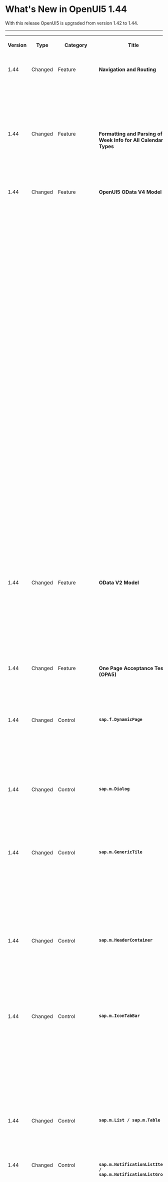 <!-- loioa0cb7a06b6784df892eef427e4714351 -->

# What's New in OpenUI5 1.44

With this release OpenUI5 is upgraded from version 1.42 to 1.44.

****


<table>
<tr>
<th valign="top">

Version

</th>
<th valign="top">

Type

</th>
<th valign="top">

Category

</th>
<th valign="top">

Title

</th>
<th valign="top">

Description

</th>
<th valign="top">

Action

</th>
<th valign="top">

Available as of

</th>
</tr>
<tr>
<td valign="top">

1.44 

</td>
<td valign="top">

Changed 

</td>
<td valign="top">

Feature 

</td>
<td valign="top">

**Navigation and Routing** 

</td>
<td valign="top">

**Navigation and Routing**

In the routing configuration, you can now define a `homeRoute` for the generic home page of the app. This is always the first history entry when a user navigates to a view of the app via deep link navigation. For more information, see [Routing Configuration](../04_Essentials/routing-configuration-9023130.md).

<sub>Changed•Feature•Info Only•1.44</sub>

</td>
<td valign="top">

Info Only

</td>
<td valign="top">

2017-01-19

</td>
</tr>
<tr>
<td valign="top">

1.44 

</td>
<td valign="top">

Changed 

</td>
<td valign="top">

Feature 

</td>
<td valign="top">

**Formatting and Parsing of Week Info for All Calendar Types** 

</td>
<td valign="top">

**Formatting and Parsing of Week Info for All Calendar Types**

The calculation of calendar weeks is now based on minimal days in first week coming from Unicode Common Locale Data Repository \(CLDR\) data.

<sub>Changed•Feature•Info Only•1.44</sub>

</td>
<td valign="top">

Info Only 

</td>
<td valign="top">

2017-01-19

</td>
</tr>
<tr>
<td valign="top">

1.44 

</td>
<td valign="top">

Changed 

</td>
<td valign="top">

Feature 

</td>
<td valign="top">

**OpenUI5 OData V4 Model** 

</td>
<td valign="top">

**OpenUI5 OData V4 Model**

The new version of the OpenUI5 OData V4 model introduces the following features:

-   Creating entities

-   Initial version of the V4 AnnotationHelper \(`sap.ui.model.odata.v4.AnnotationHelper`\)

-   Computed annotations in XML Templating with OData V4

-   Forwarding the `$apply` binding parameter


> ### Caution:  
> **Incompatibility Due to Bug Fix**
> 
> The following bug has been reported: If you call the [sap.ui.model.odata.v4.Context\#getObject\(\)](https://ui5.sap.com/#/api/sap.ui.model.odata.v4.Context/methods/getObject) or the [sap.ui.model.odata.v4.Context\#requestObject\(\)](https://ui5.sap.com/#/api/sap.ui.model.odata.v4.Context/methods/requestObject) methods without a parameter, the expected and documented behavior is that the same result is returned as if the parameter `sPath=""` had been specified. Due to the bug, however, the return value wraps the expected output which can then only be accessed via `.value[0]`, for example `oContext.getObject().value[0]`.
> 
> **If you have used this workaround, your application will break starting with OpenUI5 version 1.44.6.**
> 
> **Solution**: If your application needs to run with both, the fixed and unfixed versions of OpenUI5, specify the `sPath=""` parameter, for example `oContext.getObject("")`. If your application runs on OpenUI5 1.44.7 or higher, you do **not** need to specify the `sPath` parameter. In both cases, you **must not** use the workaround with `.value[0]` any longer.

> ### Restriction:  
> Due to the limited feature scope of this version of the OpenUI5 OData V4 model, check that all required features are in place before developing applications. Check the detailed documentation of the features, as certain parts of a feature may be missing. While we aim to be compatible with existing controls, some controls might not work due to small incompatibilities compared to `sap.ui.model.odata.(v2.)ODataModel`, or due to missing features in the model \(such as tree binding\). This also applies controls such as `TreeTable` and `AnalyticalTable` which are not supported together with the OpenUI5 OData V4 model. The interface for applications has been changed for easier and more efficient use of the model. For a summary of these changes, see [Changes Compared to OData V2 Model](../04_Essentials/changes-compared-to-odata-v2-model-abd4d7c.md).

For more information, see [OData V4 Model](../04_Essentials/odata-v4-model-5de13cf.md), the [API Reference](https://ui5.sap.com/#/api/sap.ui.model.odata.v4), and the [Samples](https://ui5.sap.com/#/entity/sap.ui.model.odata.v4.ODataModel).

<sub>Changed•Feature•Info Only•1.44</sub>

</td>
<td valign="top">

Info Only 

</td>
<td valign="top">

2017-01-19

</td>
</tr>
<tr>
<td valign="top">

1.44 

</td>
<td valign="top">

Changed 

</td>
<td valign="top">

Feature 

</td>
<td valign="top">

**OData V2 Model** 

</td>
<td valign="top">

**OData V2 Model**

For OData V2 models, the V2 annotation `‘sap:visible=”false”’` is now also converted to V4 annotation `‘"com.sap.vocabularies.UI.v1.Hidden" : { "Bool" : "true" }’`. The old V4 annotation `‘"com.sap.vocabularies.Common.v1.FieldControl": { "EnumMember" : "com.sap.vocabularies.Common.v1.FieldControlType/Hidden" }’` has been deprecated. For more information, see [Meta Model for OData V2](../04_Essentials/odata-v2-model-6c47b2b.md#loio341823349ed04df1813197f2a0d71db2) and the [API Reference](https://ui5.sap.com/#/api/sap.ui.model.odata.ODataMetaModel).

<sub>Changed•Feature•Info Only•1.44</sub>

</td>
<td valign="top">

Info Only 

</td>
<td valign="top">

2017-01-19

</td>
</tr>
<tr>
<td valign="top">

1.44 

</td>
<td valign="top">

Changed 

</td>
<td valign="top">

Feature 

</td>
<td valign="top">

**One Page Acceptance Tests \(OPA5\)** 

</td>
<td valign="top">

**One Page Acceptance Tests \(OPA5\)**

You can now check for empty aggregations in your OPA test with the `AggregationEmpty` matcher. For more information, see the [API Reference](https://ui5.sap.com/#/api/sap.ui.test.matchers.AggregationEmpty).

<sub>Changed•Feature•Info Only•1.44</sub>

</td>
<td valign="top">

Info Only 

</td>
<td valign="top">

2017-01-19

</td>
</tr>
<tr>
<td valign="top">

1.44 

</td>
<td valign="top">

Changed 

</td>
<td valign="top">

Control 

</td>
<td valign="top">

**`sap.f.DynamicPage`** 

</td>
<td valign="top">

**`sap.f.DynamicPage`**

Using the new property `toggleHeaderOnTitleClick`, you can now disable the feature to expand and collapse the `DynamicPageHeader` with a title click . The default value for this property is set to `true` so that any existing apps using the `DynamicPage` control are not affected. For more information, see the [API Reference](https://ui5.sap.com/#/api/sap.f.DynamicPage).

<sub>Changed•Control•Info Only•1.44</sub>

</td>
<td valign="top">

Info Only 

</td>
<td valign="top">

2017-01-19

</td>
</tr>
<tr>
<td valign="top">

1.44 

</td>
<td valign="top">

Changed 

</td>
<td valign="top">

Control 

</td>
<td valign="top">

**`sap.m.Dialog`** 

</td>
<td valign="top">

**`sap.m.Dialog`**

We have enabled custom handling for the *Close* button. App developers can check for unsaved changes and prevent the dialog from being closed. This is done with the new property `escapeHandler` of type function. For more information, see the [API Reference](https://ui5.sap.com/#/api/sap.m.Dialog/methods/getEscapeHandler) and the [Sample](https://ui5.sap.com/#/entity/sap.m.Dialog/sample/sap.m.sample.Dialog).

<sub>Changed•Control•Info Only•1.44</sub>

</td>
<td valign="top">

Info Only 

</td>
<td valign="top">

2017-01-19

</td>
</tr>
<tr>
<td valign="top">

1.44 

</td>
<td valign="top">

Changed 

</td>
<td valign="top">

Control 

</td>
<td valign="top">

**`sap.m.GenericTile`** 

</td>
<td valign="top">

**`sap.m.GenericTile`**

With the new `LineMode`, you can switch the visualization of the Generic Tile on a web page or on the SAP Fiori launchpad from the rectangular format to an in-line format. This reduces the space that is used. You perform the switch by changing the value of the `mode` property, but keeping all other settings as already set. After the switch, the control's ID and contents stay the same; only the header and subheader are rendered. For more information, see the [API Reference](https://ui5.sap.com/#/api/sap.m.GenericTileMode) and the [Sample](https://ui5.sap.com/#/entity/sap.m.GenericTile/sample/sap.m.sample.GenericTileLineMode).

<sub>Changed•Control•Info Only•1.44</sub>

</td>
<td valign="top">

Info Only 

</td>
<td valign="top">

2017-01-19

</td>
</tr>
<tr>
<td valign="top">

1.44 

</td>
<td valign="top">

Changed 

</td>
<td valign="top">

Control 

</td>
<td valign="top">

**`sap.m.HeaderContainer`** 

</td>
<td valign="top">

**`sap.m.HeaderContainer`**

The `HeaderContainer` control has been moved from the `sap.suite.ui.commons` library to the `sap.m` library, to improve control consumption. The visual design of the control has been updated to SAP Fiori 2.0 and to the Belize theme. In addition, the API has been reworked to get a clear naming of properties, aggregations, events, and API descriptions. For more information, see the [API Reference](https://ui5.sap.com/#/api/sap.m.HeaderContainer) and the [Samples](https://ui5.sap.com/#/entity/sap.m.HeaderContainer).

<sub>Changed•Control•Info Only•1.44</sub>

</td>
<td valign="top">

Info Only 

</td>
<td valign="top">

2017-01-19

</td>
</tr>
<tr>
<td valign="top">

1.44 

</td>
<td valign="top">

Changed 

</td>
<td valign="top">

Control 

</td>
<td valign="top">

**`sap.m.IconTabBar`** 

</td>
<td valign="top">

**`sap.m.IconTabBar`**

-   We have implemented drag and drop of tabs on desktop devices. Clicking and holding a tab lets you change its position in on the tab bar. The functionality is enabled with the `enableTabReordering` property.

-   We have added a new property, `headerBackgroundDesign`, to change the header background and thus align with the new visual design. Possible values are `Solid`, `Transparent`, and `Translucent`.


For more information, see the [API Reference](https://ui5.sap.com/#/api/sap.m.IconTabBar/methods/getEnableTabReordering) and the samples [Tabs Drag and Drop](https://ui5.sap.com/#/entity/sap.m.IconTabBar/sample/sap.m.sample.IconTabBarDragDrop) and [Background Design](https://ui5.sap.com/#/entity/sap.m.IconTabBar/sample/sap.m.sample.IconTabBarBackgroundDesign). 

<sub>Changed•Control•Info Only•1.44</sub>

</td>
<td valign="top">

Info Only 

</td>
<td valign="top">

2017-01-19

</td>
</tr>
<tr>
<td valign="top">

1.44 

</td>
<td valign="top">

Changed 

</td>
<td valign="top">

Control 

</td>
<td valign="top">

**`sap.m.List / sap.m.Table`** 

</td>
<td valign="top">

**`sap.m.List / sap.m.Table`**

You can now highlight items, for example to indicate an error. For more information, see the [API Reference](https://ui5.sap.com/#/api/sap.m.ListItemBase).

<sub>Changed•Control•Info Only•1.44</sub>

</td>
<td valign="top">

Info Only 

</td>
<td valign="top">

2017-01-19

</td>
</tr>
<tr>
<td valign="top">

1.44 

</td>
<td valign="top">

Changed 

</td>
<td valign="top">

Control 

</td>
<td valign="top">

**`sap.m.NotificationListItem / sap.m.NotificationListGroup`** 

</td>
<td valign="top">

**`sap.m.NotificationListItem / sap.m.NotificationListGroup`**

We have implemented several new features:

-   New aggregation \(`processingMessage`\) to provide a `sap.m.MessageStrip` notification within a `NotificationListItem`

    ![](images/loio2b1c9e05fad34795bb189c9c28975b1d_LowRes.png)

-   Notification list items are highlighted on mouse-over as with list items.

-   We have added an event to trigger when the `NotificationListGroup` is expanded or collapsed. The event is called `onCollapse`.


For more information, see the samples [Notification List Item](https://ui5.sap.com/#/entity/sap.m.NotificationListItem/sample/sap.m.sample.NotificationListItem) and [Notification List Group with Max Number of Notifications Reached](https://ui5.sap.com/#/entity/sap.m.NotificationListGroup/sample/sap.m.sample.MaxNumberOfNotificationsReached). 

<sub>Changed•Control•Info Only•1.44</sub>

</td>
<td valign="top">

Info Only 

</td>
<td valign="top">

2017-01-19

</td>
</tr>
<tr>
<td valign="top">

1.44 

</td>
<td valign="top">

Changed 

</td>
<td valign="top">

Control 

</td>
<td valign="top">

**`sap.m.PlanningCalendar`** 

</td>
<td valign="top">

**`sap.m.PlanningCalendar`**

A new `week` view is now available for the `PlanningCalendar` control. It displays a full calendar week that always starts from the first day of the week \(locale-dependent\) for the corresponding calendar types \(Gregorian, Islamic, Japanese\). For more information, see the [API Reference](https://ui5.sap.com/#/api/sap.m.PlanningCalendar) and the [Sample](https://ui5.sap.com/#/entity/sap.m.PlanningCalendar/sample/sap.m.sample.PlanningCalendar).

<sub>Changed•Control•Info Only•1.44</sub>

</td>
<td valign="top">

Info Only 

</td>
<td valign="top">

2017-01-19

</td>
</tr>
<tr>
<td valign="top">

1.44 

</td>
<td valign="top">

Changed 

</td>
<td valign="top">

Control 

</td>
<td valign="top">

**`sap.m.Slider / sap.m.RangeSlider`** 

</td>
<td valign="top">

**`sap.m.Slider / sap.m.RangeSlider`**

We have implemented responsive tickmarks for the slider controls. The tickmarks are enabled with the `enableTickmarks` property. The number of visible tickmarks depends on the step size and the slider minimum and maximum values. For more information, see the [API Reference](https://ui5.sap.com/#/api/sap.m.Slider/methods/getEnableTickmarks) and the [Sample](https://ui5.sap.com/#/entity/sap.m.Slider/sample/sap.m.sample.Slider).

![](images/loiobf5c44ab603347caa69c729da549cd0f_LowRes.png)

<sub>Changed•Control•Info Only•1.44</sub>

</td>
<td valign="top">

Info Only 

</td>
<td valign="top">

2017-01-19

</td>
</tr>
<tr>
<td valign="top">

1.44 

</td>
<td valign="top">

Changed 

</td>
<td valign="top">

Control 

</td>
<td valign="top">

**`sap.m.UploadCollection`** 

</td>
<td valign="top">

**`sap.m.UploadCollection`**

The sorting and filtering feature has been enhanced. You can now also display the *Filtered by* information in the info toolbar in the `UploadCollection` control. For more information, see the [API Reference](https://ui5.sap.com/#/api/sap.m.UploadCollection) and the [Sample](https://ui5.sap.com/#/entity/sap.m.UploadCollection/sample/sap.m.sample.UploadCollectionSortingFiltering).

<sub>Changed•Control•Info Only•1.44</sub>

</td>
<td valign="top">

Info Only 

</td>
<td valign="top">

2017-01-19

</td>
</tr>
<tr>
<td valign="top">

1.44 

</td>
<td valign="top">

Changed 

</td>
<td valign="top">

Control 

</td>
<td valign="top">

**`sap.ui.table.*`** 

</td>
<td valign="top">

**`sap.ui.table.*`**

-   The sizing behavior of columns is now more predictable, especially when the user manually resizes columns. Columns now have a fixed minimum width.

-   Keyboard handling has been optimized for navigation as well as editing scenarios.

-   The default row height when using controls from the `sap.ui.commons` library is now the same as the general default. For more information, see [Content Densities](../04_Essentials/content-densities-e54f729.md).


<sub>Changed•Control•Info Only•1.44</sub>

</td>
<td valign="top">

Info Only 

</td>
<td valign="top">

2017-01-19

</td>
</tr>
<tr>
<td valign="top">

1.44 

</td>
<td valign="top">

Changed 

</td>
<td valign="top">

User Documentation 

</td>
<td valign="top">

**Testing Tutorial** 

</td>
<td valign="top">

**Testing Tutorial**

The **Testing** tutorial has been enhanced with two additional steps. For more information, see [Testing Tutorial](../03_Get-Started/testing-tutorial-291c912.md).

<sub>Changed•User Documentation•Info Only•1.44</sub>

</td>
<td valign="top">

Info Only 

</td>
<td valign="top">

2017-01-19

</td>
</tr>
<tr>
<td valign="top">

1.44 

</td>
<td valign="top">

New 

</td>
<td valign="top">

Feature 

</td>
<td valign="top">

**Demo Kit Improvements** 

</td>
<td valign="top">

**Demo Kit Improvements**

The Demo Kit now has the following new features:

-   Several improvements are now available in the *Samples*:

    -   The Belize Deep theme can now be switched from the *Settings* menu.

    -   You can now copy the code from the code section of each control sample on a Combi device and paste it outside the *Samples*.

    -   *Deprecated Since* information is now available in the API descriptions so that it is easier to identify the version when deprecation took place.

    -   Downloaded samples that contain external \(utility\) resources can now be easily imported with less additional effort, for example, into SAP Web IDE 


-   The search feature in the *Icon Explorer* has been improved to find icons not only by name but also by metadata keywords.


<sub>Changed•Feature•Info Only•1.44</sub>

</td>
<td valign="top">

Info Only 

</td>
<td valign="top">

2017-01-19

</td>
</tr>
</table>

**Parent topic:**[Previous Versions](previous-versions-6660a59.md "")

**Related Information**  


[What's New in OpenUI5 1.136](what-s-new-in-openui5-1-136-a82754d.md "With this release OpenUI5 is upgraded from version 1.135 to 1.136.")

[What's New in OpenUI5 1.135](what-s-new-in-openui5-1-135-93d7630.md "With this release OpenUI5 is upgraded from version 1.134 to 1.135.")

[What's New in OpenUI5 1.134](what-s-new-in-openui5-1-134-c512d71.md "With this release OpenUI5 is upgraded from version 1.133 to 1.134.")

[What's New in OpenUI5 1.133](what-s-new-in-openui5-1-133-86d7605.md "With this release OpenUI5 is upgraded from version 1.132 to 1.133.")

[What's New in OpenUI5 1.132](what-s-new-in-openui5-1-132-bd2e61f.md "With this release OpenUI5 is upgraded from version 1.131 to 1.132.")

[What's New in OpenUI5 1.131](what-s-new-in-openui5-1-131-7d24d94.md "With this release OpenUI5 is upgraded from version 1.130 to 1.131.")

[What's New in OpenUI5 1.130](what-s-new-in-openui5-1-130-85609d4.md "With this release OpenUI5 is upgraded from version 1.129 to 1.130.")

[What's New in OpenUI5 1.129](what-s-new-in-openui5-1-129-d22b8af.md "With this release OpenUI5 is upgraded from version 1.128 to 1.129.")

[What's New in OpenUI5 1.128](what-s-new-in-openui5-1-128-1f76220.md "With this release OpenUI5 is upgraded from version 1.127 to 1.128.")

[What's New in OpenUI5 1.127](what-s-new-in-openui5-1-127-e5e1317.md "With this release OpenUI5 is upgraded from version 1.126 to 1.127.")

[What's New in OpenUI5 1.126](what-s-new-in-openui5-1-126-1d98116.md "With this release OpenUI5 is upgraded from version 1.125 to 1.126.")

[What's New in OpenUI5 1.125](what-s-new-in-openui5-1-125-9d87044.md "With this release OpenUI5 is upgraded from version 1.124 to 1.125.")

[What's New in OpenUI5 1.124](what-s-new-in-openui5-1-124-7f77c3f.md "With this release OpenUI5 is upgraded from version 1.123 to 1.124.")

[What's New in OpenUI5 1.123](what-s-new-in-openui5-1-123-9d00ac7.md "With this release OpenUI5 is upgraded from version 1.122 to 1.123.")

[What's New in OpenUI5 1.122](what-s-new-in-openui5-1-122-5d078da.md "With this release OpenUI5 is upgraded from version 1.121 to 1.122.")

[What's New in OpenUI5 1.121](what-s-new-in-openui5-1-121-91a4a2f.md "With this release OpenUI5 is upgraded from version 1.120 to 1.121.")

[What's New in OpenUI5 1.120](what-s-new-in-openui5-1-120-2359b63.md "With this release OpenUI5 is upgraded from version 1.119 to 1.120.")

[What's New in OpenUI5 1.119](what-s-new-in-openui5-1-119-0b1903a.md "With this release OpenUI5 is upgraded from version 1.118 to 1.119.")

[What's New in OpenUI5 1.118](what-s-new-in-openui5-1-118-3eecbde.md "With this release OpenUI5 is upgraded from version 1.117 to 1.118.")

[What's New in OpenUI5 1.117](what-s-new-in-openui5-1-117-029d3b4.md "With this release OpenUI5 is upgraded from version 1.116 to 1.117.")

[What's New in OpenUI5 1.116](what-s-new-in-openui5-1-116-ebd6f34.md "With this release OpenUI5 is upgraded from version 1.115 to 1.116.")

[What's New in OpenUI5 1.115](what-s-new-in-openui5-1-115-409fde8.md "With this release OpenUI5 is upgraded from version 1.114 to 1.115.")

[What's New in OpenUI5 1.114](what-s-new-in-openui5-1-114-890fce1.md "With this release OpenUI5 is upgraded from version 1.113 to 1.114.")

[What's New in OpenUI5 1.113](what-s-new-in-openui5-1-113-a9553fe.md "With this release OpenUI5 is upgraded from version 1.112 to 1.113.")

[What's New in OpenUI5 1.112](what-s-new-in-openui5-1-112-34afc69.md "With this release OpenUI5 is upgraded from version 1.111 to 1.112.")

[What's New in OpenUI5 1.111](what-s-new-in-openui5-1-111-7a67837.md "With this release OpenUI5 is upgraded from version 1.110 to 1.111.")

[What's New in OpenUI5 1.110](what-s-new-in-openui5-1-110-71a855c.md "With this release OpenUI5 is upgraded from version 1.109 to 1.110.")

[What's New in OpenUI5 1.109](what-s-new-in-openui5-1-109-3264bd2.md "With this release OpenUI5 is upgraded from version 1.108 to 1.109.")

[What's New in OpenUI5 1.108](what-s-new-in-openui5-1-108-66e33f0.md "With this release OpenUI5 is upgraded from version 1.107 to 1.108.")

[What's New in OpenUI5 1.107](what-s-new-in-openui5-1-107-d4ff916.md "With this release OpenUI5 is upgraded from version 1.106 to 1.107.")

[What's New in OpenUI5 1.106](what-s-new-in-openui5-1-106-5b497b0.md "With this release OpenUI5 is upgraded from version 1.105 to 1.106.")

[What's New in OpenUI5 1.105](what-s-new-in-openui5-1-105-4d6c00e.md "With this release OpenUI5 is upgraded from version 1.104 to 1.105.")

[What's New in OpenUI5 1.104](what-s-new-in-openui5-1-104-69e567c.md "With this release OpenUI5 is upgraded from version 1.103 to 1.104.")

[What's New in OpenUI5 1.103](what-s-new-in-openui5-1-103-0e98c76.md "With this release OpenUI5 is upgraded from version 1.102 to 1.103.")

[What's New in OpenUI5 1.102](what-s-new-in-openui5-1-102-f038c99.md "With this release OpenUI5 is upgraded from version 1.101 to 1.102.")

[What's New in OpenUI5 1.101](what-s-new-in-openui5-1-101-7733b00.md "With this release OpenUI5 is upgraded from version 1.100 to 1.101.")

[What's New in OpenUI5 1.100](what-s-new-in-openui5-1-100-27dec1d.md "With this release OpenUI5 is upgraded from version 1.99 to 1.100.")

[What's New in OpenUI5 1.99](what-s-new-in-openui5-1-99-4f35848.md "With this release OpenUI5 is upgraded from version 1.98 to 1.99.")

[What's New in OpenUI5 1.98](what-s-new-in-openui5-1-98-d9f16f2.md "With this release OpenUI5 is upgraded from version 1.97 to 1.98.")

[What's New in OpenUI5 1.97](what-s-new-in-openui5-1-97-fa0e282.md "With this release OpenUI5 is upgraded from version 1.96 to 1.97.")

[What's New in OpenUI5 1.96](what-s-new-in-openui5-1-96-7a9269f.md "With this release OpenUI5 is upgraded from version 1.95 to 1.96.")

[What's New in OpenUI5 1.95](what-s-new-in-openui5-1-95-a1aea67.md "With this release OpenUI5 is upgraded from version 1.94 to 1.95.")

[What's New in OpenUI5 1.94](what-s-new-in-openui5-1-94-c40f1e6.md "With this release OpenUI5 is upgraded from version 1.93 to 1.94.")

[What's New in OpenUI5 1.93](what-s-new-in-openui5-1-93-f273340.md "With this release OpenUI5 is upgraded from version 1.92 to 1.93.")

[What's New in OpenUI5 1.92](what-s-new-in-openui5-1-92-1ef345d.md "With this release OpenUI5 is upgraded from version 1.91 to 1.92.")

[What's New in OpenUI5 1.91](what-s-new-in-openui5-1-91-0a2bd79.md "With this release OpenUI5 is upgraded from version 1.90 to 1.91.")

[What's New in OpenUI5 1.90](what-s-new-in-openui5-1-90-91c10c2.md "With this release OpenUI5 is upgraded from version 1.89 to 1.90.")

[What's New in OpenUI5 1.89](what-s-new-in-openui5-1-89-e56cddc.md "With this release OpenUI5 is upgraded from version 1.88 to 1.89.")

[What's New in OpenUI5 1.88](what-s-new-in-openui5-1-88-e15a206.md "With this release OpenUI5 is upgraded from version 1.87 to 1.88.")

[What's New in OpenUI5 1.87](what-s-new-in-openui5-1-87-b506da7.md "With this release OpenUI5 is upgraded from version 1.86 to 1.87.")

[What's New in OpenUI5 1.86](what-s-new-in-openui5-1-86-4c1c959.md "With this release OpenUI5 is upgraded from version 1.85 to 1.86.")

[What's New in OpenUI5 1.85](what-s-new-in-openui5-1-85-1d18eb5.md "With this release OpenUI5 is upgraded from version 1.84 to 1.85.")

[What's New in OpenUI5 1.84](what-s-new-in-openui5-1-84-dc76640.md "With this release OpenUI5 is upgraded from version 1.82 to 1.84.")

[What's New in OpenUI5 1.82](what-s-new-in-openui5-1-82-3a8dd13.md "With this release OpenUI5 is upgraded from version 1.81 to 1.82.")

[What's New in OpenUI5 1.81](what-s-new-in-openui5-1-81-f5e2a21.md "With this release OpenUI5 is upgraded from version 1.80 to 1.81.")

[What's New in OpenUI5 1.80](what-s-new-in-openui5-1-80-8cee506.md "With this release OpenUI5 is upgraded from version 1.79 to 1.80.")

[What's New in OpenUI5 1.79](what-s-new-in-openui5-1-79-99c4cdc.md "With this release OpenUI5 is upgraded from version 1.78 to 1.79.")

[What's New in OpenUI5 1.78](what-s-new-in-openui5-1-78-f09b63e.md "With this release OpenUI5 is upgraded from version 1.77 to 1.78.")

[What's New in OpenUI5 1.77](what-s-new-in-openui5-1-77-c46b439.md "With this release OpenUI5 is upgraded from version 1.76 to 1.77.")

[What's New in OpenUI5 1.76](what-s-new-in-openui5-1-76-aad03b5.md "With this release OpenUI5 is upgraded from version 1.75 to 1.76.")

[What's New in OpenUI5 1.75](what-s-new-in-openui5-1-75-5cbb62d.md "With this release OpenUI5 is upgraded from version 1.74 to 1.75.")

[What's New in OpenUI5 1.74](what-s-new-in-openui5-1-74-c22208a.md "With this release OpenUI5 is upgraded from version 1.73 to 1.74.")

[What's New in OpenUI5 1.73](what-s-new-in-openui5-1-73-231dd13.md "With this release OpenUI5 is upgraded from version 1.72 to 1.73.")

[What's New in OpenUI5 1.72](what-s-new-in-openui5-1-72-521cad9.md "With this release OpenUI5 is upgraded from version 1.71 to 1.72.")

[What's New in OpenUI5 1.71](what-s-new-in-openui5-1-71-a93a6a3.md "With this release OpenUI5 is upgraded from version 1.70 to 1.71.")

[What's New in OpenUI5 1.70](what-s-new-in-openui5-1-70-f073d69.md "With this release OpenUI5 is upgraded from version 1.69 to 1.70.")

[What's New in OpenUI5 1.69](what-s-new-in-openui5-1-69-89a18bd.md "With this release OpenUI5 is upgraded from version 1.68 to 1.69.")

[What's New in OpenUI5 1.68](what-s-new-in-openui5-1-68-f94bf93.md "With this release OpenUI5 is upgraded from version 1.67 to 1.68.")

[What's New in OpenUI5 1.67](what-s-new-in-openui5-1-67-a6b1472.md "With this release OpenUI5 is upgraded from version 1.66 to 1.67.")

[What's New in OpenUI5 1.66](what-s-new-in-openui5-1-66-c9896e9.md "With this release OpenUI5 is upgraded from version 1.65 to 1.66.")

[What's New in OpenUI5 1.65](what-s-new-in-openui5-1-65-0f5acfd.md "With this release OpenUI5 is upgraded from version 1.64 to 1.65.")

[What's New in OpenUI5 1.64](what-s-new-in-openui5-1-64-0e30822.md "With this release OpenUI5 is upgraded from version 1.63 to 1.64.")

[What's New in OpenUI5 1.63](what-s-new-in-openui5-1-63-e8d9da7.md "With this release OpenUI5 is upgraded from version 1.62 to 1.63.")

[What's New in OpenUI5 1.62](what-s-new-in-openui5-1-62-771f4d5.md "With this release OpenUI5 is upgraded from version 1.61 to 1.62.")

[What's New in OpenUI5 1.61](what-s-new-in-openui5-1-61-d991552.md "With this release OpenUI5 is upgraded from version 1.60 to 1.61.")

[What's New in OpenUI5 1.60](what-s-new-in-openui5-1-60-5a0e1f7.md "With this release OpenUI5 is upgraded from version 1.58 to 1.60.")

[What's New in OpenUI5 1.58](what-s-new-in-openui5-1-58-7c927aa.md "With this release OpenUI5 is upgraded from version 1.56 to 1.58.")

[What's New in OpenUI5 1.56](what-s-new-in-openui5-1-56-108b7fd.md "With this release OpenUI5 is upgraded from version 1.54 to 1.56.")

[What's New in OpenUI5 1.54](what-s-new-in-openui5-1-54-c838330.md "With this release OpenUI5 is upgraded from version 1.52 to 1.54.")

[What's New in OpenUI5 1.52](what-s-new-in-openui5-1-52-849e1b6.md "With this release OpenUI5 is upgraded from version 1.50 to 1.52.")

[What's New in OpenUI5 1.50](what-s-new-in-openui5-1-50-759e9f3.md "With this release OpenUI5 is upgraded from version 1.48 to 1.50.")

[What's New in OpenUI5 1.48](what-s-new-in-openui5-1-48-fa1efac.md "With this release OpenUI5 is upgraded from version 1.46 to 1.48.")

[What's New in OpenUI5 1.46](what-s-new-in-openui5-1-46-6307539.md "With this release OpenUI5 is upgraded from version 1.44 to 1.46.")

[What's New in OpenUI5 1.42](what-s-new-in-openui5-1-42-468b05d.md "With this release OpenUI5 is upgraded from version 1.40 to 1.42.")

[What's New in OpenUI5 1.40](what-s-new-in-openui5-1-40-fbab50e.md "With this release OpenUI5 is upgraded from version 1.38 to 1.40.")

[What's New in OpenUI5 1.38](what-s-new-in-openui5-1-38-f218918.md "With this release OpenUI5 is upgraded from version 1.36 to 1.38.")

